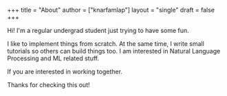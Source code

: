 +++
title = "About"
author = ["knarfamlap"]
layout = "single"
draft = false
+++

Hi! I'm a regular undergrad student just trying to have some fun. 

I like to implement things from scratch. At the same time, I write small tutorials so others can build things too. I am interested in Natural Language Processing and ML related stuff. 

If you are interested in working together.

Thanks for checking this out!

